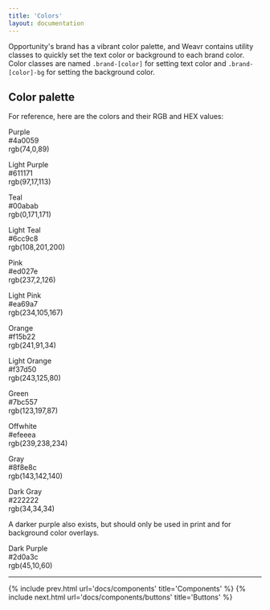 ```yaml
---
title: 'Colors'
layout: documentation
---
```


Opportunity's brand has a vibrant color palette, and Weavr contains utility classes to quickly set the text color or background to each brand color. Color classes are named `.brand-[color]` for setting text color and `.brand-[color]-bg` for setting the background color.

## Color palette

For reference, here are the colors and their RGB and HEX values:

<div class="row">
  <div class="col col-3 t-col-6 m-col-6">
    <div class="swatch brand-purple-bg"></div>
    <p class="small">
      Purple<br>
      #4a0059<br>
      rgb(74,0,89)
    </p>
  </div>
  <div class="col col-3 t-col-6 m-col-6">
    <div class="swatch brand-light-purple-bg"></div>
    <p class="small">
      Light Purple<br>
      #611171<br>
      rgb(97,17,113)
    </p>
  </div>
  <div class="col col-3 t-col-6 m-col-6">
    <div class="swatch brand-teal-bg"></div>
    <p class="small">
      Teal<br>
      #00abab<br>
      rgb(0,171,171)
    </p>
  </div>
  <div class="col col-3 t-col-6 m-col-6">
    <div class="swatch brand-light-teal-bg"></div>
    <p class="small">
      Light Teal<br>
      #6cc9c8<br>
      rgb(108,201,200)
    </p>
  </div>
</div>
<div class="row">
  <div class="col col-3 t-col-6 m-col-6">
    <div class="swatch brand-pink-bg"></div>
    <p class="small">
      Pink<br>
      #ed027e<br>
      rgb(237,2,126)
    </p>
  </div>
  <div class="col col-3 t-col-6 m-col-6">
    <div class="swatch brand-light-pink-bg"></div>
    <p class="small">
      Light Pink<br>
      #ea69a7<br>
      rgb(234,105,167)
    </p>
  </div>
  <div class="col col-3 t-col-6 m-col-6">
    <div class="swatch brand-orange-bg"></div>
    <p class="small">
      Orange<br>
      #f15b22<br>
      rgb(241,91,34)
    </p>
  </div>
  <div class="col col-3 t-col-6 m-col-6">
    <div class="swatch brand-light-orange-bg"></div>
    <p class="small">
      Light Orange<br>
      #f37d50<br>
      rgb(243,125,80)
    </p>
  </div>
</div>
<div class="row">
  <div class="col col-3 t-col-6 m-col-6">
    <div class="swatch brand-green-bg"></div>
    <p class="small">
      Green<br>
      #7bc557<br>
      rgb(123,197,87)
    </p>
  </div>
  <div class="col col-3 t-col-6 m-col-6">
    <div class="swatch brand-offwhite-bg"></div>
    <p class="small">
      Offwhite<br>
      #efeeea<br>
      rgb(239,238,234)
    </p>
  </div>
  <div class="col col-3 t-col-6 m-col-6">
    <div class="swatch brand-gray-bg"></div>
    <p class="small">
      Gray<br>
      #8f8e8c<br>
      rgb(143,142,140)
    </p>
  </div>
  <div class="col col-3 t-col-6 m-col-6">
    <div class="swatch brand-darkgray-bg"></div>
    <p class="small">
      Dark Gray<br>
      #222222<br>
      rgb(34,34,34)
    </p>
  </div>
</div>

A darker purple also exists, but should only be used in print and for background color overlays.

<div class="row">
  <div class="col col-3 t-col-6 m-col-6">
    <div class="swatch brand-dark-purple-bg"></div>
    <p class="small">
      Dark Purple<br>
      #2d0a3c<br>
      rgb(45,10,60)
    </p>
  </div>
</div>

---

{% include prev.html url='docs/components' title='Components' %}
{% include next.html url='docs/components/buttons' title='Buttons' %}
